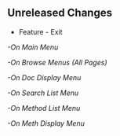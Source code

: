 Unreleased Changes
------------------

* Feature - Exit

*-On Main Menu*

*-On Browse Menus (All Pages)*

*-On Doc Display Menu*

*-On Search List Menu*

*-On Method List Menu*

*-On Meth Display Menu*

